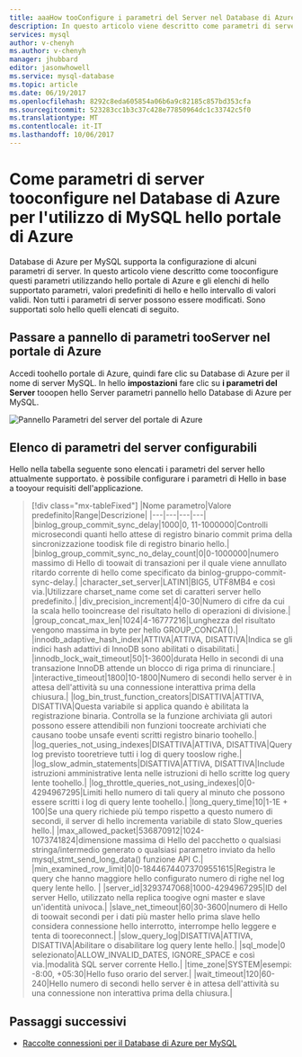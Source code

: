 ```yaml
---
title: aaaHow tooConfigure i parametri del Server nel Database di Azure per MySQL | Documenti Microsoft
description: In questo articolo viene descritto come parametri di server disponibili tooconfigure nel Database di Azure per l'utilizzo di MySQL hello portale di Azure.
services: mysql
author: v-chenyh
ms.author: v-chenyh
manager: jhubbard
editor: jasonwhowell
ms.service: mysql-database
ms.topic: article
ms.date: 06/19/2017
ms.openlocfilehash: 8292c8eda605854a06b6a9c82185c857bd353cfa
ms.sourcegitcommit: 523283cc1b3c37c428e77850964dc1c33742c5f0
ms.translationtype: MT
ms.contentlocale: it-IT
ms.lasthandoff: 10/06/2017
---
```

# <a name="how-tooconfigure-server-parameters-in-azure-database-for-mysql-using-hello-azure-portal"></a>Come parametri di server tooconfigure nel Database di Azure per l'utilizzo di MySQL hello portale di Azure

Database di Azure per MySQL supporta la configurazione di alcuni parametri di server. In questo articolo viene descritto come tooconfigure questi parametri utilizzando hello portale di Azure e gli elenchi di hello supportato parametri, valori predefiniti di hello e hello intervallo di valori validi. Non tutti i parametri di server possono essere modificati. Sono supportati solo hello quelli elencati di seguito.

## <a name="navigate-tooserver-parameters-blade-on-azure-portal"></a>Passare a pannello di parametri tooServer nel portale di Azure

Accedi toohello portale di Azure, quindi fare clic su Database di Azure per il nome di server MySQL. In hello **impostazioni** fare clic su **i parametri del Server** tooopen hello Server parametri pannello hello Database di Azure per MySQL.

![Pannello Parametri del server del portale di Azure](./media/howto-server-parameters/auzre-portal-server-parameters.png)

## <a name="list-of-configurable-server-parameters"></a>Elenco di parametri del server configurabili

Hello nella tabella seguente sono elencati i parametri del server hello attualmente supportato. è possibile configurare i parametri di Hello in base a tooyour requisiti dell'applicazione.

> [!div class="mx-tableFixed"]
|Nome parametro|Valore predefinito|Range|Descrizione|
|---|---|---|---|
|binlog_group_commit_sync_delay|1000|0, 11-1000000|Controlli microsecondi quanti hello attese di registro binario commit prima della sincronizzazione toodisk file di registro binario hello.|
|binlog_group_commit_sync_no_delay_count|0|0-1000000|numero massimo di Hello di toowait di transazioni per il quale viene annullato ritardo corrente di hello come specificato da binlog-gruppo-commit-sync-delay.|
|character_set_server|LATIN1|BIG5, UTF8MB4 e così via.|Utilizzare charset_name come set di caratteri server hello predefinito.|
|div_precision_increment|4|0-30|Numero di cifre da cui la scala hello tooincrease del risultato hello di operazioni di divisione.|
|group_concat_max_len|1024|4-16777216|Lunghezza del risultato vengono massima in byte per hello GROUP_CONCAT().|
|innodb_adaptive_hash_index|ATTIVA|ATTIVA, DISATTIVA|Indica se gli indici hash adattivi di InnoDB sono abilitati o disabilitati.|
|innodb_lock_wait_timeout|50|1-3600|durata Hello in secondi di una transazione InnoDB attende un blocco di riga prima di rinunciare.|
|interactive_timeout|1800|10-1800|Numero di secondi hello server è in attesa dell'attività su una connessione interattiva prima della chiusura.|
|log_bin_trust_function_creators|DISATTIVA|ATTIVA, DISATTIVA|Questa variabile si applica quando è abilitata la registrazione binaria. Controlla se la funzione archiviata gli autori possono essere attendibili non funzioni toocreate archiviati che causano toobe unsafe eventi scritti registro binario toohello.|
|log_queries_not_using_indexes|DISATTIVA|ATTIVA, DISATTIVA|Query log previsto tooretrieve tutti i log di query tooslow righe.|
|log_slow_admin_statements|DISATTIVA|ATTIVA, DISATTIVA|Include istruzioni amministrative lenta nelle istruzioni di hello scritte log query lente toohello.|
|log_throttle_queries_not_using_indexes|0|0-4294967295|Limiti hello numero di tali query al minuto che possono essere scritti i log di query lente toohello.|
|long_query_time|10|1-1E + 100|Se una query richiede più tempo rispetto a questo numero di secondi, il server di hello incrementa variabile di stato Slow_queries hello.|
|max_allowed_packet|536870912|1024-1073741824|dimensione massima di Hello del pacchetto o qualsiasi stringa/intermedio generato o qualsiasi parametro inviato da hello mysql_stmt_send_long_data() funzione API C.|
|min_examined_row_limit|0|0-18446744073709551615|Registra le query che hanno maggiore hello configurato numero di righe nel log query lente hello. |
|server_id|3293747068|1000-4294967295|ID del server Hello, utilizzato nella replica toogive ogni master e slave un'identità univoca.|
|slave_net_timeout|60|30-3600|numero di Hello di toowait secondi per i dati più master hello prima slave hello considera connessione hello interrotto, interrompe hello leggere e tenta di tooreconnect.|
|slow_query_log|DISATTIVA|ATTIVA, DISATTIVA|Abilitare o disabilitare log query lente hello.|
|sql_mode|0 selezionato|ALLOW_INVALID_DATES, IGNORE_SPACE e così via.|modalità SQL server corrente Hello.|
|time_zone|SYSTEM|esempi: -8:00, +05:30|Hello fuso orario del server.|
|wait_timeout|120|60-240|Hello numero di secondi hello server è in attesa dell'attività su una connessione non interattiva prima della chiusura.|

## <a name="next-steps"></a>Passaggi successivi
- [Raccolte connessioni per il Database di Azure per MySQL](concepts-connection-libraries.md)
